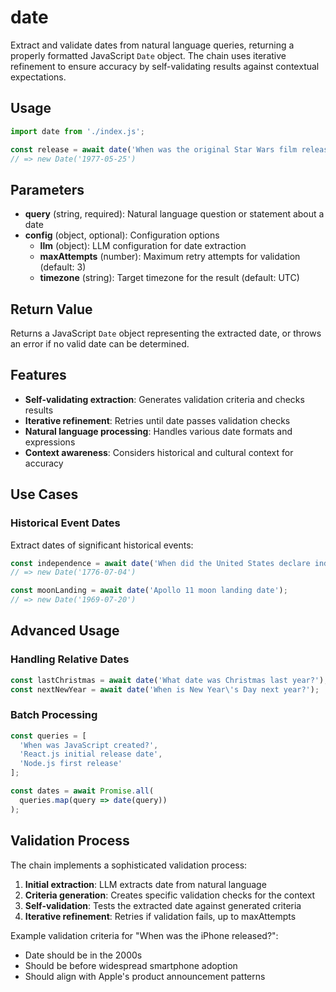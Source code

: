 # date

Extract and validate dates from natural language queries, returning a properly formatted JavaScript `Date` object. The chain uses iterative refinement to ensure accuracy by self-validating results against contextual expectations.

## Usage

```javascript
import date from './index.js';

const release = await date('When was the original Star Wars film released?');
// => new Date('1977-05-25')
```

## Parameters

- **query** (string, required): Natural language question or statement about a date
- **config** (object, optional): Configuration options
  - **llm** (object): LLM configuration for date extraction
  - **maxAttempts** (number): Maximum retry attempts for validation (default: 3)
  - **timezone** (string): Target timezone for the result (default: UTC)

## Return Value

Returns a JavaScript `Date` object representing the extracted date, or throws an error if no valid date can be determined.

## Features

- **Self-validating extraction**: Generates validation criteria and checks results
- **Iterative refinement**: Retries until date passes validation checks
- **Natural language processing**: Handles various date formats and expressions
- **Context awareness**: Considers historical and cultural context for accuracy

## Use Cases

### Historical Event Dates
Extract dates of significant historical events:

```javascript
const independence = await date('When did the United States declare independence?');
// => new Date('1776-07-04')

const moonLanding = await date('Apollo 11 moon landing date');
// => new Date('1969-07-20')
```

## Advanced Usage

### Handling Relative Dates

```javascript
const lastChristmas = await date('What date was Christmas last year?');
const nextNewYear = await date('When is New Year\'s Day next year?');
```

### Batch Processing

```javascript
const queries = [
  'When was JavaScript created?',
  'React.js initial release date',
  'Node.js first release'
];

const dates = await Promise.all(
  queries.map(query => date(query))
);
```

## Validation Process

The chain implements a sophisticated validation process:

1. **Initial extraction**: LLM extracts date from natural language
2. **Criteria generation**: Creates specific validation checks for the context
3. **Self-validation**: Tests the extracted date against generated criteria
4. **Iterative refinement**: Retries if validation fails, up to maxAttempts

Example validation criteria for "When was the iPhone released?":
- Date should be in the 2000s
- Should be before widespread smartphone adoption
- Should align with Apple's product announcement patterns
